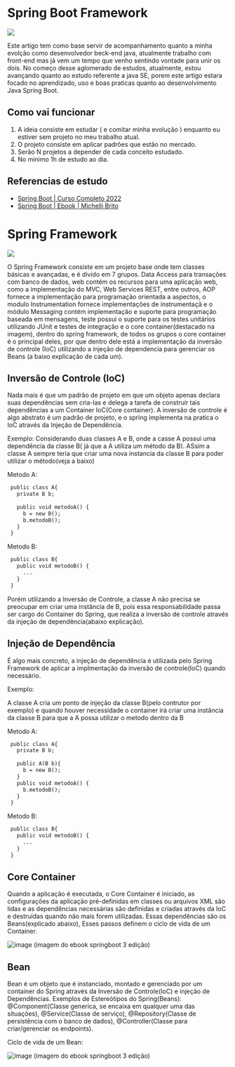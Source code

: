 # Spring Boot Framework

<img src="https://pbs.twimg.com/media/DU7GUGCV4AAf90X.jpg">

Este artigo tem como base servir de acompanhamento quanto a minha evolção como desenvolvedor beck-end java, atualmente trabalho com front-end mas já vem um tempo que venho sentindo vontade para unir os dois.
No começo desse aglomerado de estudos, atualmente, estou avançando quanto ao estudo referente a java SE, porem este artigo estara focado no aprendizado, uso e boas praticas quanto ao desenvolvimento Java Spring Boot.


## Como vai funcionar

1. A ideia consiste em estudar ( e comitar minha evolução ) enquanto eu estiver sem projeto no meu trabalho atual.
2. O projeto consiste em aplicar padrões que estão no mercado.
3. Serão N projetos a depender de cada conceito estudado.
4. No minimo 1h de estudo ao dia.

## Referencias de estudo

* [Spring Boot | Curso Completo 2022](https://www.youtube.com/watch?v=LXRU-Z36GEU)
* [Spring Boot | Ebook | Michelli Brito](https://www.michellibrito.com/)

# Spring Framework

<img src="https://user-images.githubusercontent.com/30484386/186647617-a29e0a81-adde-44c4-86b7-1b1b07c0df68.png">

O Spring Framework consiste em um projeto base onde tem classes básicas e avançadas, e é divido em 7 grupos.
Data Access para transações com banco de dados, web contém os recursos para uma aplicação web, como a implementação do
MVC, Web Services REST, entre outros, AOP fornece a implementação para programação orientada a
aspectos, o modulo Instrumentation fornece implementações de
instrumentaçã e o módulo Messaging contém implementação e
suporte para programação baseada em mensagens, teste possui o suporte para os testes unitários utilizando JUnit e
testes de integração e o core container(destacado na imagem), dentro do spring framework, de todos os grupos o core container é o principal deles, por que dentro dele está a implementação da inversão de controle (IoC) utilizando a injeção de dependencia para gerenciar os Beans (a baixo explicação de cada um).

## Inversão de Controle (IoC)

Nada mais é que um padrão de projeto em que um objeto apenas declara suas dependências sem cria-las e delega a tarefa de construir tais dependências a um Container IoC(Core container). A inversão de controle é algo abstrato é um padrão de projeto, e o spring implementa na pratica o IoC através da Injeção de Dependência.

Exemplo:
Considerando duas classes A e B, onde a casse A possui uma dependência da classe B( já que a A utiliza um método da B). ASsim a classe A sempre teria que criar uma nova instancia da classe B para poder utilizar o método(veja a baixo)

Metodo A:
 ```diff
  public class A{
    private B b;
    
    public void metodoA() {
      b = new B();
      b.metodoB();
    }
  }
  ```
    
Metodo B:
 ```diff
  public class B{
    public void metodoB() {
      ...
    }
  }
  ```
  
Porém utilizando a Inversão de Controle, a classe A não precisa se preocupar em criar uma instância de B, pois essa responsabilidade passa ser cargo do Container do Spring, que realiza a inversão de controle através da injeção de dependência(abaixo explicação).

## Injeção de Dependência

É algo mais concreto, a injeção de dependência é utilizada pelo Spring Framework de aplicar a implmentação da inversão de controle(IoC) quando necessário.

Exemplo:

A classe A cria um ponto de injeção da classe B(pelo contrutor por exemplo) e quando houver necessidade o container irá criar uma instância da classe B para que a A possa utilizar o metodo dentro da B

Metodo A:
 ```diff
  public class A{
    private B b;
    
    public A(B b){    
      b = new B();
    }
    public void metodoA() {
      b.metodoB();
    }
  }
  ```

Metodo B:
 ```diff
  public class B{
    public void metodoB() {
      ...
    }
  }
  ```
  
## Core Container

Quando a aplicação é executada, o Core Container é iniciado, as
configurações da aplicação pré-definidas em classes ou arquivos XML são
lidas e as dependências necessárias são definidas e criadas através da IoC e destruídas quando não mais forem utilizadas. Essas dependências são os Beans(explicado abaixo), Esses passos definem o ciclo de vida de um Container.

![image](https://user-images.githubusercontent.com/30484386/186658358-29e5edff-1ebb-4aea-97a7-32daa872597e.png)
(imagem do ebook springboot 3 edição)

## Bean

Bean é um objeto que é instanciado, montado e gerenciado por um container do Spring através da Inversão de Controle(IoC) e injeção de Dependências. Exemplos de Estereótipos do Spring(Beans): @Component(Classe generica, se encaixa em qualquer uma das situações), @Service(Classe de serviço), @Repository(Classe de persistência com o banco de dados), @Controller(Classe para criar/gerenciar os endpoints).

Ciclo de vida de um Bean:

![image](https://user-images.githubusercontent.com/30484386/186658518-419283d9-0d30-439d-a774-8f5d8c579692.png)
(imagem do ebook springboot 3 edição)

